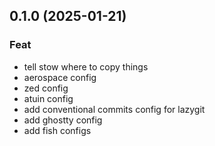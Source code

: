 ## 0.1.0 (2025-01-21)

### Feat

- tell stow where to copy things
- aerospace config
- zed config
- atuin config
- add conventional commits config for lazygit
- add ghostty config
- add fish configs
